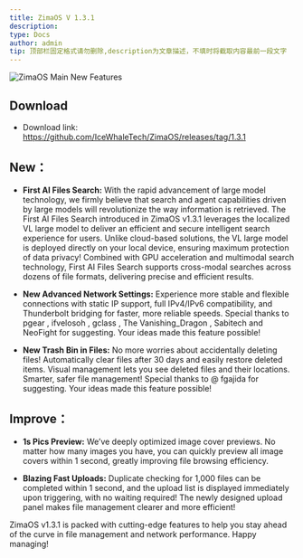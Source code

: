 ```yaml
---
title: ZimaOS V 1.3.1
description: 
type: Docs
author: admin
tip: 顶部栏固定格式请勿删除,description为文章描述，不填时将截取内容最前一段文字
---
```

![ZimaOS Main New Features](https://manage.icewhale.io/api/static/docs/1736749310945_image.png)

## Download
* Download link: https://github.com/IceWhaleTech/ZimaOS/releases/tag/1.3.1

## New：
* **First AI Files Search:** With the rapid advancement of large model technology, we firmly believe that search and agent capabilities driven by large models will revolutionize the way information is retrieved. The First AI Files Search introduced in ZimaOS v1.3.1 leverages the localized VL large model to deliver an efficient and secure intelligent search experience for users. Unlike cloud-based solutions, the VL large model is deployed directly on your local device, ensuring maximum protection of data privacy! Combined with GPU acceleration and multimodal search technology, First AI Files Search supports cross-modal searches across dozens of file formats, delivering precise and efficient results.

* **New Advanced Network Settings:** Experience more stable and flexible connections with static IP support, full IPv4/IPv6 compatibility, and Thunderbolt bridging for faster, more reliable speeds. Special thanks to pgear , ifvelosoh , gclass , The Vanishing_Dragon , Sabitech and NeoFight for suggesting. Your ideas made this feature possible!

* **New Trash Bin in Files:** No more worries about accidentally deleting files! Automatically clear files after 30 days and easily restore deleted items. Visual management lets you see deleted files and their locations. Smarter, safer file management! Special thanks to @ fgajida for suggesting. Your ideas made this feature possible!

## Improve：
* **1s Pics Preview:** We’ve deeply optimized image cover previews. No matter how many images you have, you can quickly preview all image covers within 1 second, greatly improving file browsing efficiency.

* **Blazing Fast Uploads:** Duplicate checking for 1,000 files can be completed within 1 second, and the upload list is displayed immediately upon triggering, with no waiting required! The newly designed upload panel makes file management clearer and more efficient!

ZimaOS v1.3.1 is packed with cutting-edge features to help you stay ahead of the curve in file management and network performance. Happy managing!